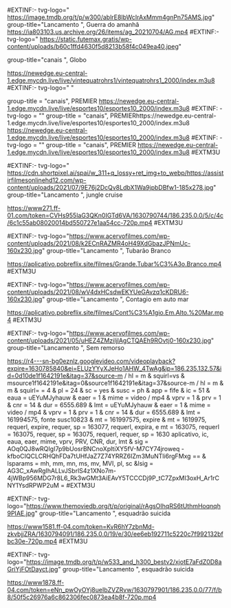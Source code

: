 
#EXTINF:- tvg-logo=" https://image.tmdb.org/t/p/w300/ablrE8IbWcIrAxMmm4gnPn75AMS.jpg" group-title="Lancamento ", Guerra do amanhã
https://ia803103.us.archive.org/26/items/ag_20210704/AG.mp4
#EXTINF:- tvg-logo=" https://static.futemax.gratis/wp-content/uploads/b60c1ffd4630f5d8213b58f4c049ea40.jpeg"

group-title="canais ", Globo

https://newedge.eu-central-1.edge.mycdn.live/live/vintequatrohrs1/vintequatrohrs1_2000/index.m3u8
#EXTINF:- tvg-logo=" "

group-title = "canais", PREMIER https://newedge.eu-central-1.edge.mycdn.live/live/esportes10/esportes10_2000/index.m3u8
#EXTINF: - tvg-logo = ""
group-title = "canais", PREMIERhttps://newedge.eu-central-1.edge.mycdn.live/live/esportes10/esportes10_2000/index.m3u8
https://newedge.eu-central-1.edge.mycdn.live/live/esportes10/esportes10_2000/index.m3u8
#EXTINF: - tvg-logo = ""
group-title = "canais", PREMIER https://newedge.eu-central-1.edge.mycdn.live/live/esportes10/esportes10_2000/index.m3u8
#EXTM3U

#EXTINF:- tvg-logo=" https://cdn.shortpixel.ai/spai/w_311+q_lossy+ret_img+to_webp/https://assistirfilmesonlinehd12.com/wp-content/uploads/2021/07/9E76j2DcQv8LdbX1Wa9jpbDBfw1-185x278.jpg" group-title="Lancamento ", jungle cruise

https://www271.ff-01.com/token=CVHs955laG3QKn0IGTd6VA/1630790744/186.235.0.0/5/c/4c/6c1c55ab08020014bd550727e1aa54cc-720p.mp4
#EXTM3U

#EXTINF:- tvg-logo="https://www.acervofilmes.com/wp-content/uploads/2021/08/k2ECnRAZMR4oH49XdGbazJPNmUc-160x230.jpg" group-title="Lancamento ", Tubarão Branco

https://aplicativo.pobreflix.site/filmes/Grande.Tubar%C3%A3o.Branco.mp4
#EXTM3U

#EXTINF:- tvg-logo="https://www.acervofilmes.com/wp-content/uploads/2021/08/wV4dxHCsdwEKYUeGAvzq1cKDRU6-160x230.jpg" group-title="Lancamento ", Contagio em auto mar

https://aplicativo.pobreflix.site/filmes/Cont%C3%A1gio.Em.Alto.%20Mar.mp4
#EXTM3U

#EXTINF:- tvg-logo="https://www.acervofilmes.com/wp-content/uploads/2021/05/uHEZ4ZMziIjlAgCTQAEh9ROvtj0-160x230.jpg" group-title="Lancamento ", Sem remorso

https://r4---sn-bg0eznlz.googlevideo.com/videoplayback?expire=1630785840&ei=ELUzYYyXJeHo1AHW_4TwAg&ip=186.235.132.57&id=0d10de1f1642191e&itag=37&source-m / hl = m & squirl=vs & msource1f1642191e&itag=0&source1f1642191e&itag=37&source-m / hl = m & m & squirl= = 4 & pl = 24 & sc = yes & susc = ph & app = fife & ic = 51 & eaua = uEYuMJyhauw & eaer = 1 & mime = video / mp4 & vprv = 1 & prv = 1 & cnr = 14 & dur = 6555.689 & lmt = uEYuMJyhauw & eaer = 1 & mime = video / mp4 & vprv = 1 & prv = 1 & cnr = 14 & dur = 6555.689 & lmt = 161994575, fonte susc10823 & mt = 161997575, expire & mt = 1619975, requerl, expire, requer, sp = 163077, requerl, expira, e mt = 163075, requerl = 163075, requer, sp = 163075, requerl, requer, sp = 1630 aplicativo, ic, eaua, eaer, mime, vprv, PRV, CNR, dur, lmt & sig = AOq0QJ8wRQIgI7p9bUosrBNCnoXpltiXY5fV-M7CY74jroweq - kfboCIQCLCRHQhFDa7tUHfJaZ7Z74YRRZ6IZm3MuNTli6rgFMxg == & lsparams = mh, mm, mn, ms, mv, MVI, pl, sc &lsig = AG3C_xAwRgIhALLvJSbrlS4z1XNo7m-4jWBp956MDG7r8L6_Rk3wGMt3AiEAvY5TCCCDj9P_tC7ZpxMI3oxH_Ar1rCNY1YsdRPWP2uM =
#EXTM3U

#EXTINF:- tvg-logo="https://www.themoviedb.org/t/p/original/rAgsOIhqRS6tUthmHoqnqh9PIAE.jpg" group-title="Lancamento ", esquadrão suicida

https://www1581.ff-04.com/token=KvR6hY7zbnMd-zkvbjjZRA/1630794091/186.235.0.0/19/e/30/ee6eb192711c5220c7f992132bfbc30e-720p.mp4
#EXTM3U

#EXTINF:- tvg-logo="https://image.tmdb.org/t/p/w533_and_h300_bestv2/xjotE7aFdZ0D8aGriYjFOtDayct.jpg" group-title="Lancamento ", esquadrão suicida

https://www1878.ff-04.com/token=eNn_pwOyOYj8ueIbZVZRvw/1630797901/186.235.0.0/77/f/b8/50f5c26976a6c862306fec0873ea4b8f-720p.mp4






